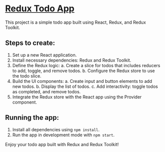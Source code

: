 # [Redux Todo App](https://todos-8kpqmevca-rkodirkhonov.vercel.app/)

This project is a simple todo app built using React, Redux, and Redux Toolkit.

## Steps to create:

1. Set up a new React application.
2. Install necessary dependencies: Redux and Redux Toolkit.
3. Define the Redux logic:
   a. Create a slice for todos that includes reducers to add, toggle, and remove todos.
   b. Configure the Redux store to use the todo slice.
4. Build the UI components:
   a. Create input and button elements to add new todos.
   b. Display the list of todos.
   c. Add interactivity: toggle todos as completed, and remove todos.
5. Integrate the Redux store with the React app using the Provider component.

## Running the app:

1. Install all dependencies using `npm install`.
2. Run the app in development mode with `npm start`.

Enjoy your todo app built with Redux and Redux Toolkit!
